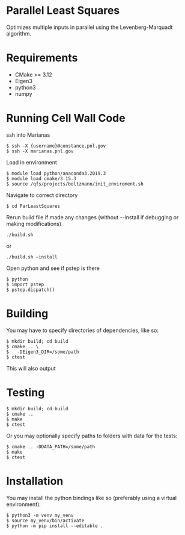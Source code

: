 # Parallel Least Squares

Optimizes multiple inputs in parallel using the Levenberg-Marquadt algorithm.

# Requirements

- CMake >= 3.12
- Eigen3
- python3
- numpy

# Running Cell Wall Code
ssh into Marianas
```console
$ ssh -X {username}@constance.pnl.gov
$ ssh -X marianas.pnl.gov
```

Load in environment
```console
$ module load python/anaconda3.2019.3
$ module load cmake/3.15.3
$ source /qfs/projects/boltzmann/init_enviroment.sh
```

Navigate to correct directory

```console
$ cd ParLeastSquares
```

Rerun build file if made any changes (without --install if debugging or making modifications)

```console
./build.sh  
```
or
```console
./build.sh —install  
```

Open python and see if pstep is there
```console
$ python
$ import pstep
$ pstep.dispatch()
```

# Building

You may have to specify directories of dependencies, like so:

```console
$ mkdir build; cd build
$ cmake .. \
$   -DEigen3_DIR=/some/path
$ ctest
```

This will also output

# Testing

```console
$ mkdir build; cd build
$ cmake ..
$ make
$ ctest
```

Or you may optionally specify paths to folders with data for the tests:
```console
$ cmake .. -DDATA_PATH=/some/path
$ make
$ ctest
```


# Installation

You may install the python bindings like so (preferably using a virtual environment):
```console
$ python3 -m venv my_venv
$ source my_venv/bin/activate
$ python -m pip install --editable .
```

